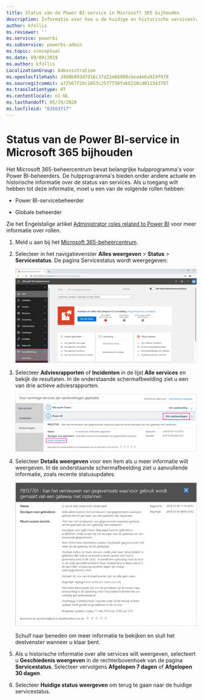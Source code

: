 ```yaml
---
title: Status van de Power BI-service in Microsoft 365 bijhouden
description: Informatie over hoe u de huidige en historische servicestatus kunt weergeven in het Microsoft 365-beheercentrum.
author: kfollis
ms.reviewer: ''
ms.service: powerbi
ms.subservice: powerbi-admin
ms.topic: conceptual
ms.date: 09/09/2019
ms.author: kfollis
LocalizationGroup: Administration
ms.openlocfilehash: 3498b893d7916c37d21e66908cbea4e6a919f978
ms.sourcegitcommit: a72567f26c1653c25f7730fab6210cd011343707
ms.translationtype: HT
ms.contentlocale: nl-NL
ms.lasthandoff: 05/19/2020
ms.locfileid: "83563717"
---
```

# <a name="track-power-bi-service-health-in-microsoft-365"></a>Status van de Power BI-service in Microsoft 365 bijhouden

Het Microsoft 365-beheercentrum bevat belangrijke hulpprogramma's voor Power BI-beheerders. De hulpprogramma's bieden onder andere actuele en historische informatie over de status van services. Als u toegang wilt hebben tot deze informatie, moet u een van de volgende rollen hebben:

* Power BI-servicebeheerder

* Globale beheerder

Zie het Engelstalige artikel [Administrator roles related to Power BI](service-admin-administering-power-bi-in-your-organization.md#administrator-roles-related-to-power-bi) voor meer informatie over rollen.

1. Meld u aan bij het [Microsoft 365-beheercentrum](https://portal.office.com/adminportal).

1. Selecteer in het navigatievenster **Alles weergeven** > **Status** > **Servicestatus**. De pagina Servicestatus wordt weergegeven:

    ![Schermafbeelding van het Microsoft 365-beheercentrum met de opties Status en Servicestatus.](media/service-admin-health/service-health-tile.png)

1. Selecteer **Adviesrapporten** of **Incidenten** in de lijst **Alle services** en bekijk de resultaten. In de onderstaande schermafbeelding ziet u een van drie actieve adviesrapporten.

    ![Schermafbeelding van de pagina Service status met de drie adviesrapporten voor Power BI en de optie Details weergeven.](media/service-admin-health/active-advisories.png)

1. Selecteer **Details weergeven** voor een item als u meer informatie wilt weergeven. In de onderstaande schermafbeelding ziet u aanvullende informatie, zoals recente statusupdates.

    ![Schermafbeelding van details van adviesrapport.](media/service-admin-health/advisory-details.png)

    Schuif naar beneden om meer informatie te bekijken en sluit het deelvenster wanneer u klaar bent.

1. Als u historische informatie over alle services wilt weergeven, selecteert u **Geschiedenis weergeven** in de rechterbovenhoek van de pagina **Servicestatus**. Selecteer vervolgens **Afgelopen 7 dagen** of **Afgelopen 30 dagen**. 

1. Selecteer **Huidige status weergeven** om terug te gaan naar de huidige servicestatus.